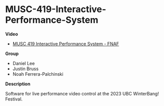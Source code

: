 # MUSC-419-Interactive-Performance-System

**Video**

- [MUSC 419 Interactive Performance System - FNAF](https://www.youtube.com/watch?v=PL8klvnk8J4)

**Group**

- Daniel Lee
- Justin Bruss
- Noah Ferrera-Palchinski

**Description**

Software for live performance video control at the 2023 UBC WinterBang! Festival.
